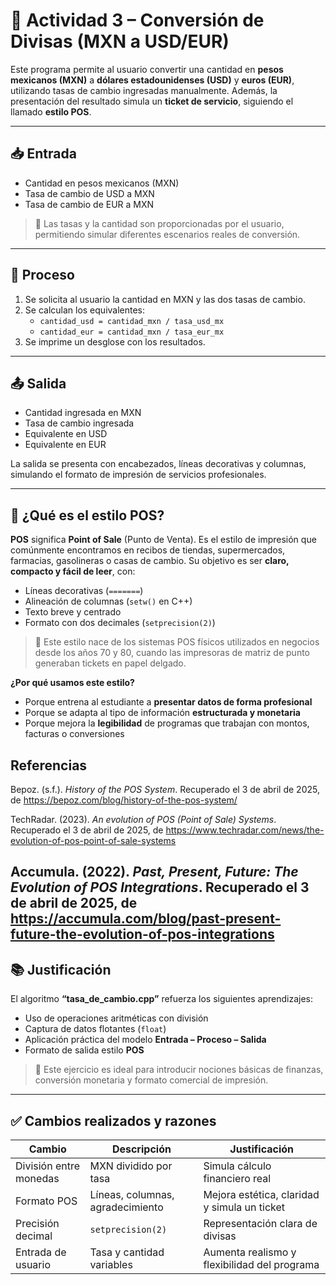 # 💱 Actividad 3 – Conversión de Divisas (MXN a USD/EUR)

Este programa permite al usuario convertir una cantidad en **pesos mexicanos (MXN)** a **dólares estadounidenses (USD)** y **euros (EUR)**, utilizando tasas de cambio ingresadas manualmente. Además, la presentación del resultado simula un **ticket de servicio**, siguiendo el llamado **estilo POS**.

---

## 📥 Entrada

- Cantidad en pesos mexicanos (MXN)
- Tasa de cambio de USD a MXN
- Tasa de cambio de EUR a MXN

> 🧾 Las tasas y la cantidad son proporcionadas por el usuario, permitiendo simular diferentes escenarios reales de conversión.

---

## 🔁 Proceso

1. Se solicita al usuario la cantidad en MXN y las dos tasas de cambio.
2. Se calculan los equivalentes:
   - `cantidad_usd = cantidad_mxn / tasa_usd_mx`
   - `cantidad_eur = cantidad_mxn / tasa_eur_mx`
3. Se imprime un desglose con los resultados.

---

## 📤 Salida

- Cantidad ingresada en MXN
- Tasa de cambio ingresada
- Equivalente en USD
- Equivalente en EUR

La salida se presenta con encabezados, líneas decorativas y columnas, simulando el formato de impresión de servicios profesionales.

---

## 🧾 ¿Qué es el estilo POS?

**POS** significa **Point of Sale** (Punto de Venta). Es el estilo de impresión que comúnmente encontramos en recibos de tiendas, supermercados, farmacias, gasolineras o casas de cambio. Su objetivo es ser **claro, compacto y fácil de leer**, con:

- Líneas decorativas (`=======`)
- Alineación de columnas (`setw()` en C++)
- Texto breve y centrado
- Formato con dos decimales (`setprecision(2)`)

> 🧠 Este estilo nace de los sistemas POS físicos utilizados en negocios desde los años 70 y 80, cuando las impresoras de matriz de punto generaban tickets en papel delgado.

**¿Por qué usamos este estilo?**

- Porque entrena al estudiante a **presentar datos de forma profesional**
- Porque se adapta al tipo de información **estructurada y monetaria**
- Porque mejora la **legibilidad** de programas que trabajan con montos, facturas o conversiones

## Referencias

Bepoz. (s.f.). *History of the POS System*. Recuperado el 3 de abril de 2025, de https://bepoz.com/blog/history-of-the-pos-system/

TechRadar. (2023). *An evolution of POS (Point of Sale) Systems*. Recuperado el 3 de abril de 2025, de https://www.techradar.com/news/the-evolution-of-pos-point-of-sale-systems

Accumula. (2022). *Past, Present, Future: The Evolution of POS Integrations*. Recuperado el 3 de abril de 2025, de https://accumula.com/blog/past-present-future-the-evolution-of-pos-integrations
---

## 📚 Justificación

El algoritmo **“tasa_de_cambio.cpp”** refuerza los siguientes aprendizajes:

- Uso de operaciones aritméticas con división
- Captura de datos flotantes (`float`)
- Aplicación práctica del modelo **Entrada – Proceso – Salida**
- Formato de salida estilo **POS**

> 📌 Este ejercicio es ideal para introducir nociones básicas de finanzas, conversión monetaria y formato comercial de impresión.

---

## ✅ Cambios realizados y razones

| Cambio | Descripción | Justificación |
|--------|-------------|---------------|
| División entre monedas | MXN dividido por tasa | Simula cálculo financiero real |
| Formato POS | Líneas, columnas, agradecimiento | Mejora estética, claridad y simula un ticket |
| Precisión decimal | `setprecision(2)` | Representación clara de divisas |
| Entrada de usuario | Tasa y cantidad variables | Aumenta realismo y flexibilidad del programa |
